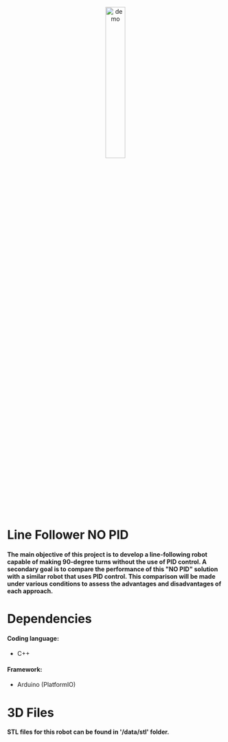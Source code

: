 <p align="center">
  <img src="data/demo.gif" alt ="demo" width = "30%" height = "30%"/>
</p>

# Line Follower NO PID

#### The main objective of this project is to develop a line-following robot capable of making 90-degree turns without the use of PID control. A secondary goal is to compare the performance of this "NO PID" solution with a similar robot that uses PID control. This comparison will be made under various conditions to assess the advantages and disadvantages of each approach.

# Dependencies

#### Coding language:
- C++

#### Framework:

- Arduino (PlatformIO)

# 3D Files

#### STL files for this robot can be found in '/data/stl' folder.